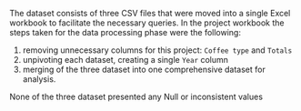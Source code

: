 The dataset consists of three CSV files that were moved into a single Excel workbook to facilitate the necessary queries. 
In the project workbook the steps taken for the data processing phase were the following:

1. removing unnecessary columns for this project: `Coffee type` and `Totals`
2. unpivoting each dataset, creating a single `Year` column
3. merging of the three dataset into one comprehensive dataset for analysis.

None of the three dataset presented any Null or inconsistent values
